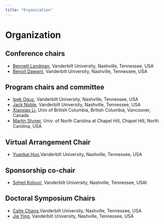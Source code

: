 ```yaml
---
title: "Organization"
---
```


# Organization

## Conference chairs

* [Bennett Landman](https://engineering.vanderbilt.edu/bio/bennett-landman), Vanderbilt University, Nashville, Tennessee, USA
* [Benoit Dawant](https://engineering.vanderbilt.edu/bio/benoit-dawant), Vanderbilt University, Nashville, Tennessee, USA

## Program chairs and committee

* [Ipek Oguz](https://engineering.vanderbilt.edu/bio/ipek-oguz), Vanderbilt University, Nashville, Tennessee, USA
* [Jack Noble](https://engineering.vanderbilt.edu/bio/jack-noble), Vanderbilt University, Nashville, Tennessee, USA
* [Xiaoxiao Li](https://bmiai.ubc.ca/people/xiaoxiao-li), Univ of British Columbia, British Columbia, Vancouver, Canada
* [Martin Styner](https://www.med.unc.edu/psych/directory/martin-styner/), Univ. of North Carolina at Chapel Hill, Chapel Hill, North Carolina, USA

## Virtual Arrangement Chair

* [Yuankai Huo](https://engineering.vanderbilt.edu/bio/yuankai-huo),Vanderbilt University, Nashville, Tennessee, USA

## Sponsorship co-chair
* [Soheil Kolouri](https://mint-vu.github.io/people/soheil_kolouri/index.html), Vanderbilt University, Nashville, Tennessee, USAt

## Doctoral Symposium Chairs

* [Catie Chang](https://engineering.vanderbilt.edu/bio/catie-chang),Vanderbilt University, Nashville, Tennessee, USA
* [Jie Ying](https://engineering.vanderbilt.edu/bio/jieying-wu), Vanderbilt University, Nashville, Tennessee, USA
